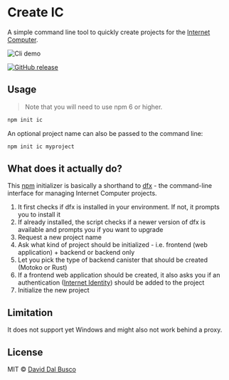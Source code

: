 # Create IC

A simple command line tool to quickly create projects for the [Internet Computer](https://smartcontracts.org/).

<img src="https://github.com/peterpeterparker/create-ic/raw/main/docs/demo.gif" alt="Cli demo" role="presentation" />

[![GitHub release](https://img.shields.io/github/release/peterpeterparker/create-ic/all?logo=GitHub&style=flat-square)](https://github.com/peterpeterparker/create-ic/releases/latest)

## Usage

> Note that you will need to use npm 6 or higher.

```bash
npm init ic
```

An optional project name can also be passed to the command line:

```bash
npm init ic myproject
```

## What does it actually do?

This [npm](https://docs.npmjs.com/cli/v8/commands/npm-init) initializer is basically a shorthand to [dfx](https://smartcontracts.org/docs/current/references/cli-reference/dfx-parent/) - the command-line interface for managing Internet Computer projects.

1. It first checks if dfx is installed in your environment. If not, it prompts you to install it
2. If already installed, the script checks if a newer version of dfx is available and prompts you if you want to upgrade
3. Request a new project name
4. Ask what kind of project should be initialized - i.e. frontend (web application) + backend or backend only
5. Let you pick the type of backend canister that should be created (Motoko or Rust)
6. If a frontend web application should be created, it also asks you if an authentication ([Internet Identity](github.com/dfinity/internet-identity/)) should be added to the project
7. Initialize the new project

## Limitation

It does not support yet Windows and might also not work behind a proxy.

## License

MIT © [David Dal Busco](mailto:david.dalbusco@outlook.com)
